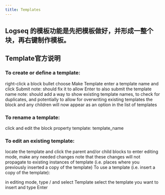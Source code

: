 ```yaml
---
title: Templates
---
```


## Logseq 的模板功能是先把模板做好，并形成一整个块，再右键制作模板。
## Template官方说明
### To create or define a template:

right-click a block bullet
choose Make Template
enter a template name and click Submit
note: should fix it to allow Enter to also submit the template name
note: should add a way to show existing template names, to check for duplicates, and potentially to allow for overwriting existing templates
the block and any children will now appear as an option in the list of templates
### To rename a template:

click and edit the block property template: template_name
### To edit an existing template:

locate the template and click the parent and/or child blocks to enter editing mode, make any needed changes
note that these changes will not propagate to existing instances of template (i.e. places where you previously inserted a copy of the template)
To use a template (i.e. insert a copy of the template):

in editing mode, type / and select Template
select the template you want to insert and type Enter
